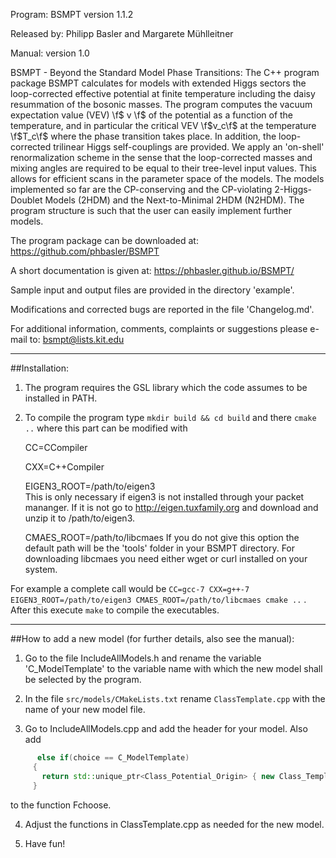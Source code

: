 Program: BSMPT version 1.1.2

Released by: Philipp Basler and Margarete Mühlleitner

Manual: version 1.0 

BSMPT - Beyond the Standard Model Phase Transitions:
The C++ program package BSMPT calculates for models with extended
Higgs sectors the loop-corrected effective potential at finite temperature
including the daisy resummation of the bosonic masses. The program
computes the vacuum expectation value (VEV) \f$ v \f$ of the potential
as a function of the temperature, and in particular the critical VEV
\f$v_c\f$ at the temperature \f$T_c\f$ where the phase transition takes
place. In addition, the loop-corrected trilinear Higgs self-couplings are
provided. We apply an 'on-shell' renormalization scheme in the sense
that the loop-corrected masses and mixing angles are required to be
equal to their tree-level input values. This allows for efficient
scans in the parameter space of the models. The models implemented so far
are the CP-conserving and the CP-violating 2-Higgs-Doublet Models (2HDM) and the
Next-to-Minimal 2HDM (N2HDM). The program structure is such that the
user can easily implement further models.

The program package can be downloaded at:
https://github.com/phbasler/BSMPT

A short documentation is given at: https://phbasler.github.io/BSMPT/

Sample input and output files are provided in the directory 'example'.

Modifications and corrected bugs are reported in the file 'Changelog.md'.



For additional information, comments, complaints or suggestions please e-mail
to:  bsmpt@lists.kit.edu

---
   

##Installation:


1) The program requires the GSL library which the code assumes to be installed in PATH. 

2) To compile the program type `mkdir build && cd build` and there `cmake ..` where this part can be modified with

    CC=CCompiler
    
    CXX=C++Compiler
    
    EIGEN3_ROOT=/path/to/eigen3  
        This is only necessary if eigen3 is not installed through your packet mananger. If it is not go to http://eigen.tuxfamily.org and download and unzip it to /path/to/eigen3.
    
    CMAES_ROOT=/path/to/libcmaes 
        If you do not give this option the default path will be the 'tools' folder in your BSMPT directory. For downloading libcmaes you need either wget or curl installed on your system.
    
    
For example a complete call would be `CC=gcc-7 CXX=g++-7 EIGEN3_ROOT=/path/to/eigen3 CMAES_ROOT=/path/to/libcmaes cmake ..` . After this execute `make` to compile the executables.

 
---
  
##How to add a new model (for further details, also see the manual):

1) Go to the file IncludeAllModels.h and rename the variable
   'C_ModelTemplate' to the variable name with which the new model shall
   be selected by the program.

2) In the file `src/models/CMakeLists.txt` rename `ClassTemplate.cpp` with the name of your new model file.

3) Go to IncludeAllModels.cpp and add the header for your model.  Also add

``` c++    
	  else if(choice == C_ModelTemplate)
     {
       return std::unique_ptr<Class_Potential_Origin> { new Class_Template };
     }
```


   to the function Fchoose. 

4) Adjust the functions in ClassTemplate.cpp as needed for the new model.

5) Have fun!


